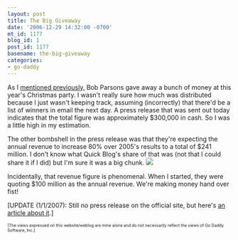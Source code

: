 ```yaml
---
layout: post
title: The Big Giveaway
date: '2006-12-29 14:32:00 -0700'
mt_id: 1177
blog_id: 1
post_id: 1177
basename: the-big-giveaway
categories:
- go-daddy
---
```

<p>
As I <a href="/2006/12/15/time-to-party.aspx">mentioned previously</a>, Bob Parsons gave away a bunch of money at this year's Christmas party. I wasn't really sure how much was distributed because I just wasn't keeping track, assuming (incorrectly) that there'd be a list of winners in email the next day. A press release that was sent out today indicates that the total figure was approximately $300,000 in cash. So I was a little high in my estimation.
</p>
<p>
The other bombshell in the press release was that they're expecting the annual revenue to increase 80% over 2005's results to a total of $241 million. I don't know what Quick Blog's share of that was (not that I could share it if I did) but I'm sure it was a big chunk. <img src="http://BBROWN.INFO/emoticons/smile.png" border="0" />
</p>
<p>
Incidentally, that revenue figure is phenomenal. When I started, they were quoting $100 million as the annual revenue. We're making money hand over fist!
</p>
<p>
[UPDATE (1/1/2007): Still no press release on the official site, but here's <a href="http://www.azcentral.com/news/articles/1229sr-godaddy1229-ON.html">an article about it</a>.]
</p>
<p style="font-size:xx-small;">
[The views expressed on this website/weblog are mine alone and do not necessarily reflect the views of Go Daddy Software, Inc.]
</p>
